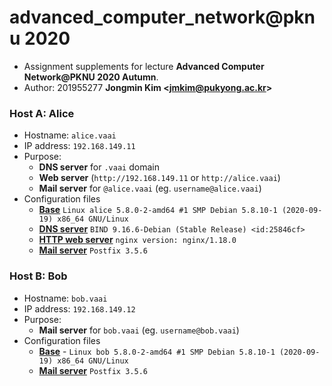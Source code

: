# advanced_computer_network@pknu 2020
 * Assignment supplements for lecture **Advanced Computer Network@PKNU 2020 Autumn**.
 * Author: 201955277 **Jongmin Kim <[jmkim@pukyong.ac.kr](mailto:jmkim@pukyong.ac.kr)>**

### Host A: Alice
 * Hostname: `alice.vaai`
 * IP address: `192.168.149.11`
 * Purpose:
    - **DNS server** for `.vaai` domain
    - **Web server** (`http://192.168.149.11` or `http://alice.vaai`)
    - **Mail server** for `@alice.vaai` (eg. `username@alice.vaai`)
 * Configuration files
    - [**Base**](alice-base) `Linux alice 5.8.0-2-amd64 #1 SMP Debian 5.8.10-1 (2020-09-19) x86_64 GNU/Linux`
    - [**DNS server**](alice-dns) `BIND 9.16.6-Debian (Stable Release) <id:25846cf>`
    - [**HTTP web server**](alice-http) `nginx version: nginx/1.18.0`
    - [**Mail server**](alice-mailer) `Postfix 3.5.6`

### Host B: Bob
 * Hostname: `bob.vaai`
 * IP address: `192.168.149.12`
 * Purpose:
    - **Mail server** for `bob.vaai` (eg. `username@bob.vaai`)
 * Configuration files
    - [**Base**](bob-base) - `Linux bob 5.8.0-2-amd64 #1 SMP Debian 5.8.10-1 (2020-09-19) x86_64 GNU/Linux`
    - [**Mail server**](bob-mailer) `Postfix 3.5.6`
